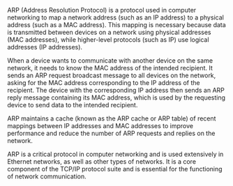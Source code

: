 ARP (Address Resolution Protocol) is a protocol used in computer networking to map a network address (such as an IP address) to a physical address (such as a MAC address). This mapping is necessary because data is transmitted between devices on a network using physical addresses (MAC addresses), while higher-level protocols (such as IP) use logical addresses (IP addresses).

When a device wants to communicate with another device on the same network, it needs to know the MAC address of the intended recipient. It sends an ARP request broadcast message to all devices on the network, asking for the MAC address corresponding to the IP address of the recipient. The device with the corresponding IP address then sends an ARP reply message containing its MAC address, which is used by the requesting device to send data to the intended recipient.

ARP maintains a cache (known as the ARP cache or ARP table) of recent mappings between IP addresses and MAC addresses to improve performance and reduce the number of ARP requests and replies on the network.

ARP is a critical protocol in computer networking and is used extensively in Ethernet networks, as well as other types of networks. It is a core component of the TCP/IP protocol suite and is essential for the functioning of network communication.